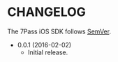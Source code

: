 # CHANGELOG

The 7Pass iOS SDK follows [SemVer](http://semver.org/).

- 0.0.1 (2016-02-02)
  - Initial release.
